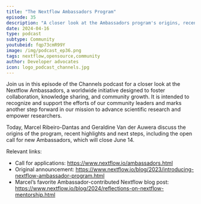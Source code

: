 ```yaml
---
title: "The Nextflow Ambassadors Program"
episode: 35
description: "A closer look at the Ambassadors program's origins, recent highlights and next steps."
date: 2024-04-16
type: podcast
subtype: Community
youtubeid: fqp73cmR99Y
image: /img/podcast_ep36.png
tags: nextflow,opensource,community
author: Developer advocates
icon: logo_podcast_channels.jpg
---
```


Join us in this episode of the Channels podcast for a closer look at the Nextflow Ambassadors, a worldwide initiative designed to foster collaboration, knowledge sharing, and community growth. It is intended to recognize and support the efforts of our community leaders and marks another step forward in our mission to advance scientific research and empower researchers.

Today, Marcel Ribeiro-Dantas and Geraldine Van der Auwera discuss the origins of the program, recent highlights and next steps, including the open call for new Ambassadors, which will close June 14. 


<!-- end-archive-description -->

Relevant links: 

- Call for applications: https://www.nextflow.io/ambassadors.html
- Original announcement: https://www.nextflow.io/blog/2023/introducing-nextflow-ambassador-program.html
- Marcel’s favorite Ambassador-contributed Nextflow blog post: https://www.nextflow.io/blog/2024/reflections-on-nextflow-mentorship.html

